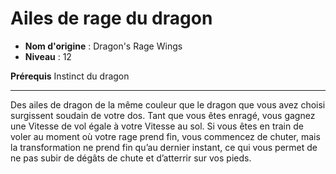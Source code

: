 # Ailes de rage du dragon

 * **Nom d'origine** : Dragon's Rage Wings
 * **Niveau** : 12


<p><strong>Prérequis</strong> Instinct du dragon</p>
<hr>
<p>Des ailes de dragon de la même couleur que le dragon que vous avez choisi surgissent soudain de votre dos. Tant que vous êtes enragé, vous gagnez une Vitesse de vol égale à votre Vitesse au sol. Si vous êtes en train de voler au moment où votre rage prend fin, vous commencez de chuter, mais la transformation ne prend fin qu’au dernier instant, ce qui vous permet de ne pas subir de dégâts de chute et d’atterrir sur vos pieds.</p>